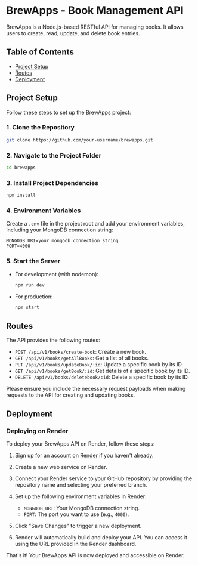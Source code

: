 # BrewApps - Book Management API

BrewApps is a Node.js-based RESTful API for managing books. It allows users to create, read, update, and delete book entries.

## Table of Contents

- [Project Setup](#project-setup)
- [Routes](#routes)
- [Deployment](#deployment)

## Project Setup

Follow these steps to set up the BrewApps project:

### 1. Clone the Repository

```bash
git clone https://github.com/your-username/brewapps.git
```

### 2. Navigate to the Project Folder

```bash
cd brewapps
```

### 3. Install Project Dependencies

```bash
npm install
```

### 4. Environment Variables

Create a `.env` file in the project root and add your environment variables, including your MongoDB connection string:

```env
MONGODB_URI=your_mongodb_connection_string
PORT=4000
```

### 5. Start the Server

- For development (with nodemon):

  ```bash
  npm run dev
  ```

- For production:

  ```bash
  npm start
  ```

## Routes

The API provides the following routes:

- `POST /api/v1/books/create-book`: Create a new book.
- `GET /api/v1/books/getAllBooks`: Get a list of all books.
- `PUT /api/v1/books/updateBook/:id`: Update a specific book by its ID.
- `GET /api/v1/books/getBook/:id`: Get details of a specific book by its ID.
- `DELETE /api/v1/books/deletebook/:id`: Delete a specific book by its ID.

Please ensure you include the necessary request payloads when making requests to the API for creating and updating books.

## Deployment

### Deploying on Render

To deploy your BrewApps API on Render, follow these steps:

1. Sign up for an account on [Render](https://render.com/) if you haven't already.

2. Create a new web service on Render.

3. Connect your Render service to your GitHub repository by providing the repository name and selecting your preferred branch.

4. Set up the following environment variables in Render:

   - `MONGODB_URI`: Your MongoDB connection string.
   - `PORT`: The port you want to use (e.g., `4000`).

5. Click "Save Changes" to trigger a new deployment.

6. Render will automatically build and deploy your API. You can access it using the URL provided in the Render dashboard.

That's it! Your BrewApps API is now deployed and accessible on Render.
